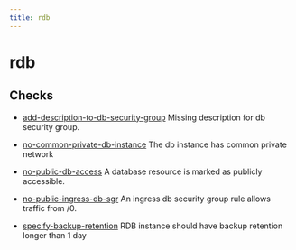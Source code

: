 ```yaml
---
title: rdb
---
```


# rdb

## Checks


- [add-description-to-db-security-group](add-description-to-db-security-group) Missing description for db security group.

- [no-common-private-db-instance](no-common-private-db-instance) The db instance has common private network

- [no-public-db-access](no-public-db-access) A database resource is marked as publicly accessible.

- [no-public-ingress-db-sgr](no-public-ingress-db-sgr) An ingress db security group rule allows traffic from /0.

- [specify-backup-retention](specify-backup-retention) RDB instance should have backup retention longer than 1 day



